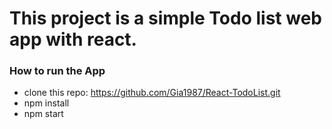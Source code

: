 # This project is a simple Todo list web app with react.

### How to run the App
- clone this repo: https://github.com/Gia1987/React-TodoList.git
- npm install
- npm start
